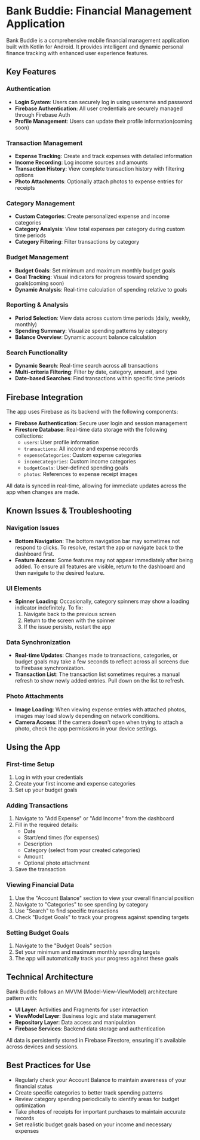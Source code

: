 # Bank Buddie: Financial Management Application

Bank Buddie is a comprehensive mobile financial management application built with Kotlin for Android. It provides intelligent and dynamic personal finance tracking with enhanced user experience features.

## Key Features

### Authentication
- **Login System**: Users can securely log in using username and password
- **Firebase Authentication**: All user credentials are securely managed through Firebase Auth
- **Profile Management**: Users can update their profile information(coming soon)

### Transaction Management
- **Expense Tracking**: Create and track expenses with detailed information
- **Income Recording**: Log income sources and amounts
- **Transaction History**: View complete transaction history with filtering options
- **Photo Attachments**: Optionally attach photos to expense entries for receipts

### Category Management
- **Custom Categories**: Create personalized expense and income categories
- **Category Analysis**: View total expenses per category during custom time periods
- **Category Filtering**: Filter transactions by category

### Budget Management
- **Budget Goals**: Set minimum and maximum monthly budget goals
- **Goal Tracking**: Visual indicators for progress toward spending goals(coming soon)
- **Dynamic Analysis**: Real-time calculation of spending relative to goals

### Reporting & Analysis
- **Period Selection**: View data across custom time periods (daily, weekly, monthly)
- **Spending Summary**: Visualize spending patterns by category
- **Balance Overview**: Dynamic account balance calculation

### Search Functionality
- **Dynamic Search**: Real-time search across all transactions
- **Multi-criteria Filtering**: Filter by date, category, amount, and type
- **Date-based Searches**: Find transactions within specific time periods

## Firebase Integration

The app uses Firebase as its backend with the following components:

- **Firebase Authentication**: Secure user login and session management
- **Firestore Database**: Real-time data storage with the following collections:
  - `users`: User profile information
  - `transactions`: All income and expense records
  - `expenseCategories`: Custom expense categories
  - `incomeCategories`: Custom income categories
  - `budgetGoals`: User-defined spending goals
  - `photos`: References to expense receipt images

All data is synced in real-time, allowing for immediate updates across the app when changes are made.

## Known Issues & Troubleshooting

### Navigation Issues
- **Bottom Navigation**: The bottom navigation bar may sometimes not respond to clicks. To resolve, restart the app or navigate back to the dashboard first.
- **Feature Access**: Some features may not appear immediately after being added. To ensure all features are visible, return to the dashboard and then navigate to the desired feature.

### UI Elements
- **Spinner Loading**: Occasionally, category spinners may show a loading indicator indefinitely. To fix:
  1. Navigate back to the previous screen
  2. Return to the screen with the spinner
  3. If the issue persists, restart the app

### Data Synchronization
- **Real-time Updates**: Changes made to transactions, categories, or budget goals may take a few seconds to reflect across all screens due to Firebase synchronization.
- **Transaction List**: The transaction list sometimes requires a manual refresh to show newly added entries. Pull down on the list to refresh.

### Photo Attachments
- **Image Loading**: When viewing expense entries with attached photos, images may load slowly depending on network conditions.
- **Camera Access**: If the camera doesn't open when trying to attach a photo, check the app permissions in your device settings.

## Using the App

### First-time Setup
1. Log in with your credentials
2. Create your first income and expense categories
3. Set up your budget goals

### Adding Transactions
1. Navigate to "Add Expense" or "Add Income" from the dashboard
2. Fill in the required details:
   - Date
   - Start/end times (for expenses)
   - Description
   - Category (select from your created categories)
   - Amount
   - Optional photo attachment
3. Save the transaction

### Viewing Financial Data
1. Use the "Account Balance" section to view your overall financial position
2. Navigate to "Categories" to see spending by category
3. Use "Search" to find specific transactions
4. Check "Budget Goals" to track your progress against spending targets

### Setting Budget Goals
1. Navigate to the "Budget Goals" section
2. Set your minimum and maximum monthly spending targets
3. The app will automatically track your progress against these goals

## Technical Architecture

Bank Buddie follows an MVVM (Model-View-ViewModel) architecture pattern with:

- **UI Layer**: Activities and Fragments for user interaction
- **ViewModel Layer**: Business logic and state management
- **Repository Layer**: Data access and manipulation
- **Firebase Services**: Backend data storage and authentication

All data is persistently stored in Firebase Firestore, ensuring it's available across devices and sessions.

## Best Practices for Use

- Regularly check your Account Balance to maintain awareness of your financial status
- Create specific categories to better track spending patterns
- Review category spending periodically to identify areas for budget optimization
- Take photos of receipts for important purchases to maintain accurate records
- Set realistic budget goals based on your income and necessary expenses
